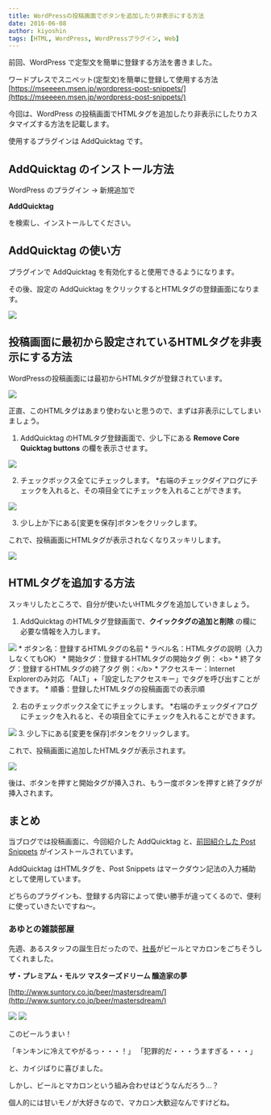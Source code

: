 ```yaml
---
title: WordPressの投稿画面でボタンを追加したり非表示にする方法
date: 2016-06-08
author: kiyoshin
tags: [HTML, WordPress, WordPressプラグイン, Web]
---
```


前回、WordPress で定型文を簡単に登録する方法を書きました。

ワードプレスでスニペット(定型文)を簡単に登録して使用する方法
[https://mseeeen.msen.jp/wordpress-post-snippets/](https://mseeeen.msen.jp/wordpress-post-snippets/)

今回は、WordPress の投稿画面でHTMLタグを追加したり非表示にしたりカスタマイズする方法を記載します。

使用するプラグインは AddQuicktag です。

## AddQuicktag のインストール方法
WordPress のプラグイン → 新規追加で

**AddQuicktag**

を検索し、インストールしてください。

## AddQuicktag の使い方

プラグインで AddQuicktag を有効化すると使用できるようになります。

その後、設定の AddQuicktag をクリックするとHTMLタグの登録画面になります。

<img src="https://mseeeen.msen.jp/wp-content/uploads/2016/06/AddQuicktag.jpg">

## 投稿画面に最初から設定されているHTMLタグを非表示にする方法
WordPressの投稿画面には最初からHTMLタグが登録されています。

<img src="https://mseeeen.msen.jp/wp-content/uploads/2016/06/46da1d5639c0f6d88e6b8a2f3f8198c1.jpg">

正直、このHTMLタグはあまり使わないと思うので、まずは非表示にしてしまいましょう。

1. AddQuicktag のHTMLタグ登録画面で、少し下にある **Remove Core Quicktag buttons** の欄を表示させます。
<img src="https://mseeeen.msen.jp/wp-content/uploads/2016/06/AddQuicktag1.jpg">

2. チェックボックス全てにチェックします。
*右端のチェックダイアログにチェックを入れると、その項目全てにチェックを入れることができます。
<img src="https://mseeeen.msen.jp/wp-content/uploads/2016/06/AddQuicktag2.jpg">

3. 少し上か下にある[変更を保存]ボタンをクリックします。

これで、投稿画面にHTMLタグが表示されなくなりスッキリします。

<img src="https://mseeeen.msen.jp/wp-content/uploads/2016/06/0bfcaca0667b4a8088b23e9fe8179d4b.jpg">

## HTMLタグを追加する方法

スッキリしたところで、自分が使いたいHTMLタグを追加していきましょう。

1. AddQuicktag のHTMLタグ登録画面で、**クイックタグの追加と削除** の欄に必要な情報を入力します。
<img src="https://mseeeen.msen.jp/wp-content/uploads/2016/06/AddQuicktag3.jpg">
  * ボタン名：登録するHTMLタグの名前
  * ラベル名：HTMLタグの説明（入力しなくてもOK）
  * 開始タグ：登録するHTMLタグの開始タグ
  例：	&lt;b&gt;
  * 終了タグ：登録するHTMLタグの終了タグ
  例：&lt;/b&gt;
  * アクセスキー：Internet Explorerのみ対応
  「ALT」+「設定したアクセスキー」でタグを呼び出すことができます。
  * 順番：登録したHTMLタグの投稿画面での表示順

2. 右のチェックボックス全てにチェックします。
*右端のチェックダイアログにチェックを入れると、その項目全てにチェックを入れることができます。
<img src="https://mseeeen.msen.jp/wp-content/uploads/2016/06/AddQuicktag4.jpg">
3. 少し下にある[変更を保存]ボタンをクリックします。

これで、投稿画面に追加したHTMLタグが表示されます。

<img src="https://mseeeen.msen.jp/wp-content/uploads/2016/06/48765774166b027e31d92da6215eead8.jpg">

後は、ボタンを押すと開始タグが挿入され、もう一度ボタンを押すと終了タグが挿入されます。

## まとめ

当ブログでは投稿画面に、今回紹介した AddQuicktag と、[前回紹介した Post Snippets](https://mseeeen.msen.jp/wordpress-post-snippets/) がインストールされています。

AddQuicktag はHTMLタグを、Post Snippets はマークダウン記法の入力補助として使用しています。

どちらのプラグインも、登録する内容によって使い勝手が違ってくるので、便利に使っていきたいですね～。

### あゆとの雑談部屋

先週、あるスタッフの誕生日だったので、[社長](https://mseeeen.msen.jp/category/articles-president-wrote/)がビールとマカロンをごちそうしてくれました。

**ザ・プレミアム・モルツ マスターズドリーム 醸造家の夢**

[http://www.suntory.co.jp/beer/mastersdream/](http://www.suntory.co.jp/beer/mastersdream/)

<img src="https://mseeeen.msen.jp/wp-content/uploads/2016/06/beer.jpg">

<img src="https://mseeeen.msen.jp/wp-content/uploads/2016/06/macalon.jpg">

このビールうまい！

「キンキンに冷えてやがるっ・・・！」
「犯罪的だ・・・うますぎる・・・」

と、カイジばりに喜びました。

しかし、ビールとマカロンという組み合わせはどうなんだろう…？

個人的には甘いモノが大好きなので、マカロン大歓迎なんですけどね。